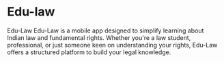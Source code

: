 # Edu-law
Edu-Law Edu-Law is a mobile app designed to simplify learning about Indian law and fundamental rights. Whether you're a law student, professional, or just someone keen on understanding your rights, Edu-Law offers a structured platform to build your legal knowledge.
